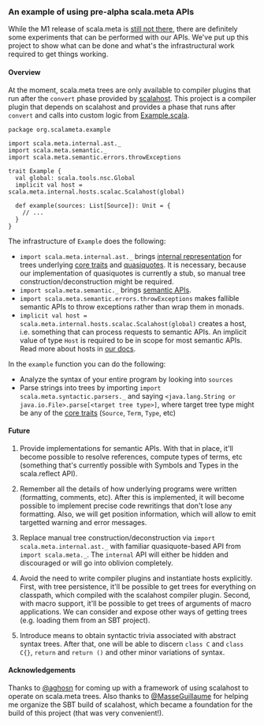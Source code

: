 ### An example of using pre-alpha scala.meta APIs

While the M1 release of scala.meta is [still not there](http://scalamacros.org/news/2014/11/30/state-of-the-meta-fall-2014.html), there are definitely some experiments that can be performed with our APIs. We've put up this project to show what can be done and what's the infrastructural work required to get things working.

#### Overview

At the moment, scala.meta trees are only available to compiler plugins that run after the `convert` phase provided by [scalahost](https://github.com/scalameta/scalahost). This project is a compiler plugin that depends on scalahost and provides a phase that runs after `convert` and calls into custom logic from [Example.scala](https://github.com/scalameta/example/blob/master/plugin/src/main/scala/org/scalameta/example/Example.scala).

```
package org.scalameta.example

import scala.meta.internal.ast._
import scala.meta.semantic._
import scala.meta.semantic.errors.throwExceptions

trait Example {
  val global: scala.tools.nsc.Global
  implicit val host = scala.meta.internal.hosts.scalac.Scalahost(global)

  def example(sources: List[Source]): Unit = {
    // ...
  }
}
```

The infrastructure of `Example` does the following:
  * `import scala.meta.internal.ast._` brings [internal representation](https://github.com/scalameta/scalameta/blob/master/scalameta/src/main/scala/scala/meta/Trees.scala#L80) for trees underlying [core traits](https://github.com/scalameta/scalameta/blob/master/scalameta/src/main/scala/scala/meta/Trees.scala) and [quasiquotes](https://github.com/scalameta/scalameta/blob/master/scalameta/src/main/scala/scala/meta/package.scala). It is necessary, because our implementation of  quasiquotes is currently a stub, so manual tree construction/deconstruction might be required.
  * `import scala.meta.semantic._` brings [semantic APIs](https://github.com/scalameta/scalameta/blob/master/scalameta/src/main/scala/scala/meta/semantic/package.scala).
  * `import scala.meta.semantic.errors.throwExceptions` makes fallible semantic APIs to throw exceptions rather than wrap them in monads.
  * `implicit val host = scala.meta.internal.hosts.scalac.Scalahost(global)` creates a host, i.e. something that can process requests to semantic APIs. An implicit value of type `Host` is required to be in scope for most semantic APIs. Read more about hosts in [our docs](https://github.com/scalameta/scalameta/blob/master/docs/hosts.md).

In the `example` function you can do the following:
  * Analyze the syntax of your entire program by looking into `sources`
  * Parse strings into trees by importing `import scala.meta.syntactic.parsers._` and saying `<java.lang.String or java.io.File>.parse[<target tree type>]`, where target tree type might be any of the [core traits](https://github.com/scalameta/scalameta/blob/master/scalameta/src/main/scala/scala/meta/Trees.scala) (`Source`, `Term`, `Type`, etc)

#### Future

  1. Provide implementations for semantic APIs. With that in place, it'll become possible to resolve references, compute types of terms, etc (something that's currently possible with Symbols and Types in the scala.reflect API).

  2. Remember all the details of how underlying programs were written (formatting, comments, etc). After this is implemented, it will become possible to implement precise code rewritings that don't lose any formatting. Also, we will get position information, which will allow to emit targetted warning and error messages.

  3. Replace manual tree construction/deconstruction via `import scala.meta.internal.ast._` with familiar quasiquote-based API from `import scala.meta._`. The `internal` API will either be hidden and discouraged or will go into oblivion completely.

  4. Avoid the need to write compiler plugins and instantiate hosts explicitly. First, with tree persistence, it'll be possible to get trees for everything on classpath, which compiled with the scalahost compiler plugin. Second, with macro support, it'll be possible to get trees of arguments of macro applications. We can consider and expose other ways of getting trees (e.g. loading them from an SBT project).

  5. Introduce means to obtain syntactic trivia associated with abstract syntax trees. After that, one will be able to discern `class C` and `class C{}`, `return` and `return ()` and other minor variations of syntax.

#### Acknowledgements

Thanks to [@aghosn](https://github.com/aghosn) for coming up with a framework of using scalahost to operate on scala.meta trees. Also thanks to [@MasseGuillaume](https://github.com/MasseGuillaume) for helping me organize the SBT build of scalahost, which became a foundation for the build of this project (that was very convenient!).